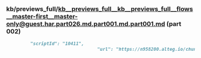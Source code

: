 ### kb/previews_full/kb__previews_full__kb__previews_full__flows__master-first__master-only@guest.har.part026.md.part001.md.part001.md (part 002)

```md
         "scriptId": "10411",
                                  "url": "https://n958200.alteg.io/chunk-KO722YSM.js",
      
```

```
